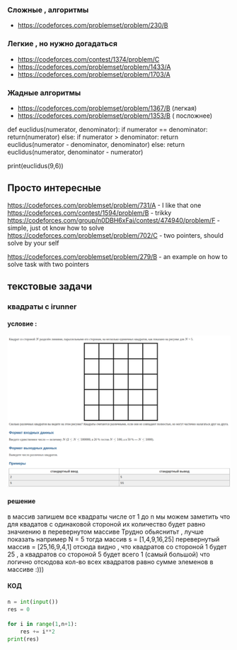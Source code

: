 ### Сложные , алгоритмы
+ https://codeforces.com/problemset/problem/230/B


### Легкие , но нужно догадаться

+ https://codeforces.com/contest/1374/problem/C
+ https://codeforces.com/problemset/problem/1433/A
+ https://codeforces.com/problemset/problem/1703/A


### Жадные алгоритмы 
+ https://codeforces.com/problemset/problem/1367/B   (легкая)
+ https://codeforces.com/problemset/problem/1353/B ( посложнее)


def euclidus(numerator, denominator):
  if numerator == denominator:
    return(numerator)
  else:
    if numerator > denominator:
      return euclidus(numerator - denominator, denominator)
    else:
      return euclidus(numerator, denominator - numerator)

print(euclidus(9,6))

## Просто интересные 
https://codeforces.com/problemset/problem/731/A - I like that one
https://codeforces.com/contest/1594/problem/B  - trikky
https://codeforces.com/group/n0DBH6xFai/contest/474940/problem/F - simple, just ot know how to solve 
https://codeforces.com/problemset/problem/702/C - two pointers, should solve by your self 

https://codeforces.com/problemset/problem/279/B - an example on how to solve task with two pointers


## текстовые задачи
### квадраты с irunner
#### условие :
![условие](src/squaresProblem.png)
#### решение 
в массив запишем все квадраты числе от 1 до n
мы можем заметить что для квадатов с одинаковой стороной их количество будет равно
значиению в перевернутом массиве 
Трудно обьяснитьт , лучше показать
например N = 5
тогда массив s = [1,4,9,16,25]
перевернутый массив = [25,16,9,4,1]
отсюда видно , что квадратов со стороной 1 будет 25 , а квадратов 
со стороной 5 будет всего 1 (самый большой) что логично
отсюдова кол-во всех квадратов равно сумме элеменов в массиве :)))

#### КОД


```python
n = int(input())
res = 0

for i in range(1,n+1):
    res += i**2
print(res)

```




